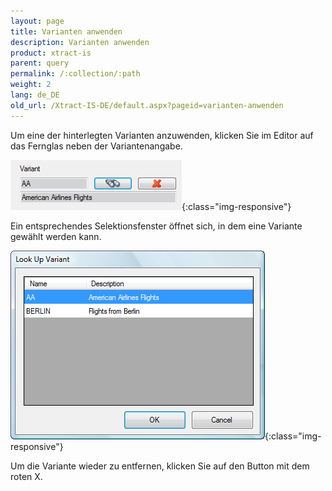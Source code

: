 ```yaml
---
layout: page
title: Varianten anwenden
description: Varianten anwenden
product: xtract-is
parent: query
permalink: /:collection/:path
weight: 2
lang: de_DE
old_url: /Xtract-IS-DE/default.aspx?pageid=varianten-anwenden
---
```


Um eine der hinterlegten Varianten anzuwenden, klicken Sie im Editor auf das Fernglas neben der Variantenangabe. 

![Use-Variants-01](/img/content/Use-Variants-01.png){:class="img-responsive"}

Ein entsprechendes Selektionsfenster öffnet sich, in dem eine Variante gewählt werden kann.

![Use-Variants-02](/img/content/Use-Variants-02.png){:class="img-responsive"}

Um die Variante wieder zu entfernen, klicken Sie auf den Button mit dem roten X.

